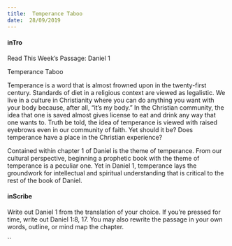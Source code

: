 ```yaml
---
title:  Temperance Taboo
date:  28/09/2019
---
```


#### inTro

Read This Week’s Passage: Daniel 1

Temperance Taboo

Temperance is a word that is almost frowned upon in the twenty-first century. Standards of diet in a religious context are viewed as legalistic. We live in a culture in Christianity where you can do anything you want with your body because, after all, “it’s my body.” In the Christian community, the idea that one is saved almost gives license to eat and drink any way that one wants to. Truth be told, the idea of temperance is viewed with raised eyebrows even in our community of faith. Yet should it be? Does temperance have a place in the Christian experience?

Contained within chapter 1 of Daniel is the theme of temperance. From our cultural perspective, beginning a prophetic book with the theme of temperance is a peculiar one. Yet in Daniel 1, temperance lays the groundwork for intellectual and spiritual understanding that is critical to the rest of the book of Daniel.

#### inScribe

Write out Daniel 1 from the translation of your choice. If you’re pressed for time, write out Daniel 1:8, 17. You may also rewrite the passage in your own words, outline, or mind map the chapter.

``
